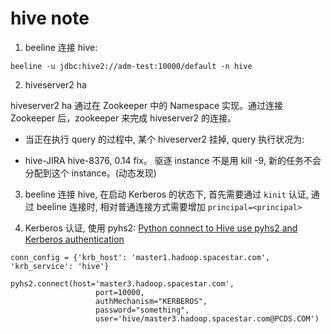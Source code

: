 # hive note

1. beeline 连接 hive:  

```
beeline -u jdbc:hive2://adm-test:10000/default -n hive
```

2. hiveserver2 ha

hiveserver2 ha 通过在 Zookeeper 中的 Namespace 实现。通过连接 Zookeeper 后，zookeeper 来完成 hiveserver2 的连接。
  - 当正在执行 query 的过程中, 某个 hiveserver2 挂掉, query 执行状况为:

  - hive-JIRA hive-8376, 0.14 fix。 驱逐 instance 不是用 kill -9, 新的任务不会分配到这个 instance。(动态发现)

3. beeline 连接 hive, 在启动 Kerberos 的状态下, 首先需要通过 ```kinit``` 认证, 通过 beeline 连接时, 相对普通连接方式需要增加 ```principal=<principal>```

4. Kerberos 认证, 使用 pyhs2: [Python connect to Hive use pyhs2 and Kerberos authentication](https://stackoverflow.com/questions/29814207/python-connect-to-hive-use-pyhs2-and-kerberos-authentication)

```
conn_config = {'krb_host': 'master1.hadoop.spacestar.com', 'krb_service': 'hive'}

pyhs2.connect(host='master3.hadoop.spacestar.com',
                   port=10000,
                   authMechanism="KERBEROS",
                   password="something",
                   user='hive/master3.hadoop.spacestar.com@PCDS.COM')
```
